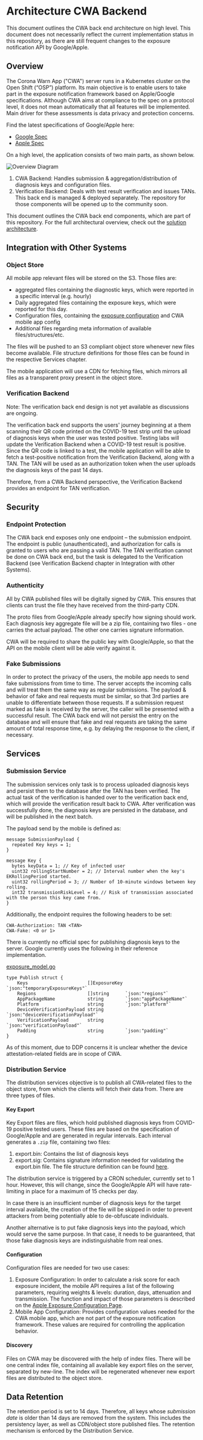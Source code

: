 # Architecture CWA Backend

This document outlines the CWA back end architecture on high level. This document
does not necessarily reflect the current implementation status in this repository, as there are
still frequent changes to the exposure notification API by Google/Apple.

## Overview

The Corona Warn App ("CWA") server runs in a Kubernetes cluster on the Open Shift (“OSP”) platform.
Its main objective is to enable users to take part in the exposure notification framework based
on Apple/Google specifications. Although CWA aims at compliance to the spec on a protocol level, it
does not mean automatically that all features will be implemented. Main driver for these assessments is data privacy and protection concerns.

Find the latest specifications of Google/Apple here:
- [Google Spec](https://static.googleusercontent.com/media/www.google.com/en//covid19/exposurenotifications/pdfs/Exposure-Key-File-Format-and-Verification.pdf)
- [Apple Spec](https://developer.apple.com/documentation/exposurenotification/setting_up_an_exposure_notification_server?changes=latest_beta)

On a high level, the application consists of two main parts, as shown below.

![Overview Diagram](./images/v4.png)

1. CWA Backend: Handles submission & aggregation/distribution of diagnosis keys and configuration files.
2. Verification Backend: Deals with test result verification and issues TANs. This back end is managed & deployed
separately. The repository for those components will be opened up to the community soon.

This document outlines the CWA back end components, which are part of this repository. For the full architectural
overview, check out the [solution architecture](https://github.com/corona-warn-app/cwa-documentation/blob/master/solution_architecture.md).


## Integration with Other Systems

### Object Store

All mobile app relevant files will be stored on the S3. Those files are:
-	aggregated files containing the diagnostic keys, which were reported in a specific interval (e.g. hourly)
-	Daily aggregated files containing the exposure keys, which were reported for this day.
-	Configuration files, containing the [exposure configuration](https://developer.apple.com/documentation/exposurenotification/enexposureconfiguration) and CWA mobile app config
-	Additional files regarding meta information of available files/structures/etc.

The files will be pushed to an S3 compliant object store whenever new files become available. File structure definitions for those files can be found in the respective Services chapter.

The mobile application will use a CDN for fetching files, which mirrors all files as a transparent proxy present in the object store.

### Verification Backend

Note: The verification back end design is not yet available as discussions are ongoing.

The verification back end supports the users' journey beginning at a them scanning their QR code printed
on the COVID-19 test strip until the upload of diagnosis keys when the user was tested positive. Testing
labs will update the Verification Backend when a COVID-19 test result is positive. Since the QR code
is linked to a test, the mobile application will be able to fetch a test-positive notification from
the Verification Backend, along with a TAN. The TAN will be used as an authorization token when
the user uploads the diagnosis keys of the past 14 days.

Therefore, from a CWA Backend perspective, the Verification Backend provides an endpoint for TAN verification.

## Security

### Endpoint Protection

The CWA back end exposes only one endpoint – the submission endpoint.
The endpoint is public (unauthenticated), and authorization for calls is granted to users who are passing a valid TAN.
The TAN verification cannot be done on CWA back end, but the task is delegated to the Verification Backend (see Verification Backend chapter in Integration with other Systems).

### Authenticity

All by CWA published files will be digitally signed by CWA.
This ensures that clients can trust the file they have received from the third-party CDN.

The proto files from Google/Apple already specify how signing should work. Each diagnosis key aggregate file
will be a zip file, containing two files - one carries the actual payload. The other one carries signature information.

CWA will be required to share the public key with Google/Apple, so that the API on the mobile client
will be able verify against it.

### Fake Submissions

In order to protect the privacy of the users, the mobile app needs to send fake submissions from time to time.
The server accepts the incoming calls and will treat them the same way as regular submissions.
The payload & behavior of fake and real requests must be similar, so that 3rd parties are unable to differentiate between those requests.
If a submission request marked as fake is received by the server, the caller will be presented with a successful result.
The CWA back end will not persist the entry on the database and will ensure that fake and real requests are taking the same amount of total response time, e.g. by delaying the response to the client, if necessary.

## Services

### Submission Service

The submission services only task is to process uploaded diagnosis keys and persist them to the database after the TAN has been verified.
The actual task of the verification is handed over to the verification back end, which will provide the verification result back to CWA.
After verification was successfully done, the diagnosis keys are persisted in the database, and will be published in the next batch.

The payload send by the mobile is defined as:

    message SubmissionPayload {
      repeated Key keys = 1;
    }

    message Key {
      bytes keyData = 1; // Key of infected user
      uint32 rollingStartNumber = 2; // Interval number when the key's EKRollingPeriod started.
      uint32 rollingPeriod = 3; // Number of 10-minute windows between key rolling.
      int32 transmissionRiskLevel = 4; // Risk of transmission associated with the person this key came from.
    }

Additionally, the endpoint requires the following headers to be set:

    CWA-Authorization: TAN <TAN>
    CWA-Fake: <0 or 1>

There is currently no official spec for publishing diagnosis keys to the server.
Google currently uses the following in their reference implementation.

[exposure_model.go](https://github.com/google/exposure-notifications-server/blob/master/internal/database/exposure_model.go)

    type Publish struct {
        Keys                      []ExposureKey `json:"temporaryExposureKeys"`
        Regions                   []string      `json:"regions"`
        AppPackageName            string        `json:"appPackageName"`
        Platform                  string        `json:"platform"`
        DeviceVerificationPayload string        `json:"deviceVerificationPayload"`
        VerificationPayload       string        `json:"verificationPayload"`
        Padding                   string        `json:"padding"`
    }

As of this moment, due to DDP concerns it is unclear whether the device attestation-related fields are in scope of CWA.

### Distribution Service

The distribution services objective is to publish all CWA-related files to the object store, from which
the clients will fetch their data from. There are three types of files.

#### Key Export

Key Export files are files, which hold published diagnosis keys from COVID-19 positive tested users.
These files are based on the specification of Google/Apple and are generated in regular intervals.
Each interval generates a `.zip` file, containing two files:

1. export.bin: Contains the list of diagnosis keys
2. export.sig: Contains signature information needed for validating the export.bin file.
The file structure definition can be found [here](https://github.com/google/exposure-notifications-server/blob/master/internal/pb/export/export.proto).

The distribution service is triggered by a CRON scheduler, currently set to 1 hour. However, this
will change, since the Google/Apple API will have rate-limiting in place for a maximum of 15 checks
per day.


In case there is an insufficient number of diagnosis keys for the target interval available, the
creation of the file will be skipped in order to prevent attackers from being potentially able to
de-obfuscate individuals.

Another alternative is to put fake diagnosis keys into the payload, which would serve the same purpose.
In that case, it needs to be guaranteed, that those fake diagnosis keys are indistinguishable from real ones.

#### Configuration

Configuration files are needed for two use cases:
1. Exposure Configuration: In order to calculate a risk score for each exposure incident, the mobile
API requires a list of the following parameters, requiring weights & levels: duration, days, attenuation and transmission.
The function and impact of those parameters is described on the [Apple Exposure Configuration Page](https://developer.apple.com/documentation/exposurenotification/enexposureconfiguration).
2. Mobile App Configuration: Provides configuration values needed for the CWA mobile app, which are
not part of the exposure notification framework. These values are required for controlling the
application behavior.

#### Discovery

Files on CWA may be discovered with the help of index files. There will be one central index file,
containing all available key export files on the server, separated by new-line.
The index will be regenerated whenever new export files are distributed to the object store.

## Data Retention

The retention period is set to 14 days. Therefore, all keys whose _submission date_ is older than 14 days are removed from the system. This includes the persistency layer, as well as CDN/object store published files.
The retention mechanism is enforced by the Distribution Service.
